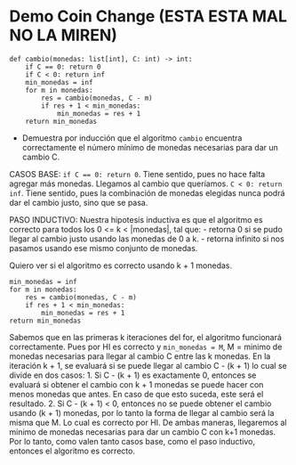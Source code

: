 # Demo Coin Change (ESTA ESTA MAL NO LA MIREN)

```(Python)
def cambio(monedas: list[int], C: int) -> int:
    if C == 0: return 0
    if C < 0: return inf
    min_monedas = inf
    for m in monedas:
        res = cambio(monedas, C - m)
        if res + 1 < min_monedas:
            min_monedas = res + 1
    return min_monedas
```

- Demuestra por inducción que el  algoritmo `cambio` encuentra correctamente el número mínimo de monedas necesarias para dar un cambio C.

CASOS BASE:
    `if C == 0: return 0`. Tiene sentido, pues no hace falta agregar más monedas. Llegamos al cambio que queríamos.
    `C < 0: return inf`. Tiene sentido, pues la combinación de monedas elegidas nunca podrá dar el cambio justo, sino que se pasa.

PASO INDUCTIVO:
Nuestra hipotesis inductiva es que el algoritmo es correcto para todos los 0 <= k < |monedas|, tal que:
    - retorna 0 si se pudo llegar al cambio justo usando las monedas de 0 a k.
    - retorna infinito si nos pasamos usando ese mismo conjunto de monedas.

Quiero ver si el algoritmo es correcto usando k + 1 monedas.

```
min_monedas = inf
for m in monedas:
    res = cambio(monedas, C - m)
    if res + 1 < min_monedas:
        min_monedas = res + 1
return min_monedas
```

Sabemos que en las primeras k iteraciones del for, el algoritmo funcionará correctamente. Pues por HI es correcto y `min_monedas = M`, M = minimo de monedas necesarias para llegar al cambio C entre las k monedas.
En la iteración k + 1, se evaluará si se puede llegar al cambio C - (k + 1) lo cual se divide en dos casos:
    1. Si C - (k + 1) es exactamente 0, entonces se evaluará si obtener el cambio con k + 1 monedas se puede hacer con menos monedas que antes. En caso de que esto suceda, este será el resultado.
    2. Si C - (k + 1) < 0, entonces no se puede obtener el cambio usando (k + 1) monedas, por lo tanto la forma de llegar al cambio será la misma que M. Lo cual es correcto por HI.
De ambas maneras, llegaremos al minimo de monedas necesarias para dar un cambio C con k+1 monedas.
Por lo tanto, como valen tanto casos base, como el paso inductivo, entonces el algoritmo es correcto.
